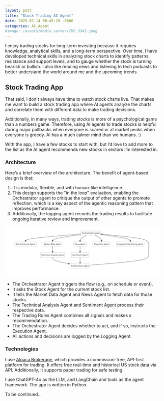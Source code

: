 ```yaml
---
layout: post
title: "Stock Trading AI Agent"
date: 2025-07-14 08:45:28 -0600
categories: AI_Agent
#image: /assets/media_server/IMG_3341.jpeg
---
```

I enjoy trading stocks for long-term investing because it requires knowledge, analytical skills, and a long-term perspective. Over time, I have developed technical skills in analyzing stock charts to identify patterns, resistance and support levels, and to gauge whether the stock is turning bearish or bullish. I also like reading news and listening to tech podcasts to better understand the world around me and the upcoming trends. 

## Stock Trading App
That said, I don't always have time to watch stock charts live. That makes me want to build a stock trading app where AI agents analyze the charts and correlate them with different data to make trading decisions.  

Additionally, in many ways, trading stocks is more of a psychological game than a numbers game. Therefore, using AI agents to trade stocks is helpful during major pullbacks when everyone is scared or at market peaks when everyone is greedy. AI has a much calmer mind than we humans. :)

With the app, I have a few stocks to start with, but I’d love to add more to the list as the AI agent recommends new stocks in sectors I’m interested in.

### Architecture
Here’s a brief overview of the architecture. The benefit of agent-based design is that:
1. It is modular, flexible, and with human-like intelligence. 
2. This design supports the "in the loop" evaluation, enabling the Orchestrator agent to critique the output of other agents to promote reflection, which is a key aspect of the agentic reasoning pattern that improves performance. 
3. Additionally, the logging agent records the trading results to facilitate ongoing iterative review and improvement. 

<a href="/assets/ai_agent/flow_chart.png" target="_blank">
  <img src="/assets/ai_agent/flow_chart.png" />
</a>

* The Orchestrator Agent triggers the flow (e.g., on schedule or event).
* It asks the Stock Agent for the current stock list.
* It tells the Market Data Agent and News Agent to fetch data for those stocks.
* The Technical Analysis Agent and Sentiment Agent process their respective data.
* The Trading Rules Agent combines all signals and makes a recommendation.
* The Orchestrator Agent decides whether to act, and if so, instructs the Execution Agent.
* All actions and decisions are logged by the Logging Agent.

### Technologies
I use [Alpaca Brokerage](https://alpaca.markets/), which provides a commission-free, API-first platform for trading. It offers free real-time and historical US stock data via API. Additionally, it supports paper trading for safe testing.  

I use ChatGPT-4o as the LLM, and LangChain and tools as the agent framework. The app is written in Python. 

To be continued... 